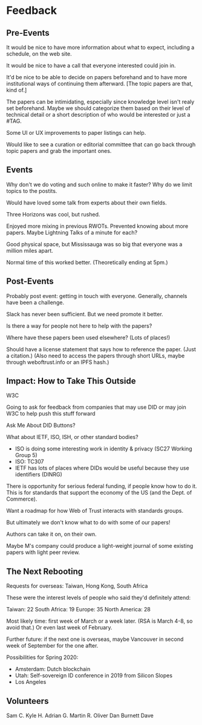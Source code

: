 # Feedback

## Pre-Events

It would be nice to have more information about what to expect,
including a schedule, on the web site.

It would be nice to have a call that everyone interested could join
in.

It'd be nice to be able to decide on papers beforehand and to have
more institutional ways of continuing them afterward. [The topic
papers are that, kind of.]

The papers can be intimidating, especially since knowledge level isn't
realy set beforehand. Maybe we should categorize them based on their
level of technical detail or a short description of who would be
interested or just a #TAG.

Some UI or UX improvements to paper listings can help.

Would like to see a curation or editorial committee that can go back
through topic papers and grab the important ones.

## Events

Why don't we do voting and such online to make it faster? Why do we
limit topics to the postits.

Would have loved some talk from experts about their own fields.

Three Horizons was cool, but rushed.

Enjoyed more mixing in previous RWOTs. Prevented knowing about more
papers. Maybe Lightning Talks of a minute for each?

Good physical space, but Mississauga was so big that everyone was a
million miles apart.

Normal time of this worked better. (Theoretically ending at 5pm.)

## Post-Events

Probably post event: getting in touch with everyone. 
Generally, channels have been a challenge.

Slack has never been sufficient.
But we need promote it better.

Is there a way for people not here to help with the papers?

Where have these papers been used elsewhere?
(Lots of places!)

Should have a license statement that says how to reference the paper.
(Just a citation.)
(Also need to access the papers through short URLs, maybe through
weboftrust.info or an IPFS hash.)

## Impact: How to Take This Outside

W3C

Going to ask for feedback from companies that may use DID or may join
W3C to help push this stuff forward

Ask Me About DID Buttons?

What about IETF, ISO, ISH, or other standard bodies?
   * ISO is doing some interesting work in identity & privacy (SC27 Working Group 5)
   * ISO: TC307
   * IETF has lots of places where DIDs would be useful because they use identifiers (DINRG)
  
There is opportunity for serious federal funding, if people know how
to do it. This is for standards that support the economy of the US
(and the Dept. of Commerce).

Want a roadmap for how Web of Trust interacts with standards groups.

But ultimately we don't know what to do with some of our papers!

Authors can take it on, on their own.

Maybe M's company could produce a light-weight journal of some
existing papers with light peer review.

## The Next Rebooting

Requests for overseas: Taiwan, Hong Kong, South Africa

These were the interest levels of people who said they'd definitely
attend:

Taiwan: 22
South Africa: 19
Europe: 35
North America: 28

Most likely time: first week of March or a week later. (RSA is March
4-8, so avoid that.) Or even last week of February.

Further future: if the next one is overseas, maybe Vancouver in second
week of September for the one after.

Possibilities for Spring 2020:

   * Amsterdam: Dutch blockchain
   * Utah: Self-sovereign ID conference in 2019 from Silicon Slopes
   * Los Angeles

## Volunteers

Sam C.
Kyle H.
Adrian G.
Martin R.
Oliver
Dan Burnett
Dave
